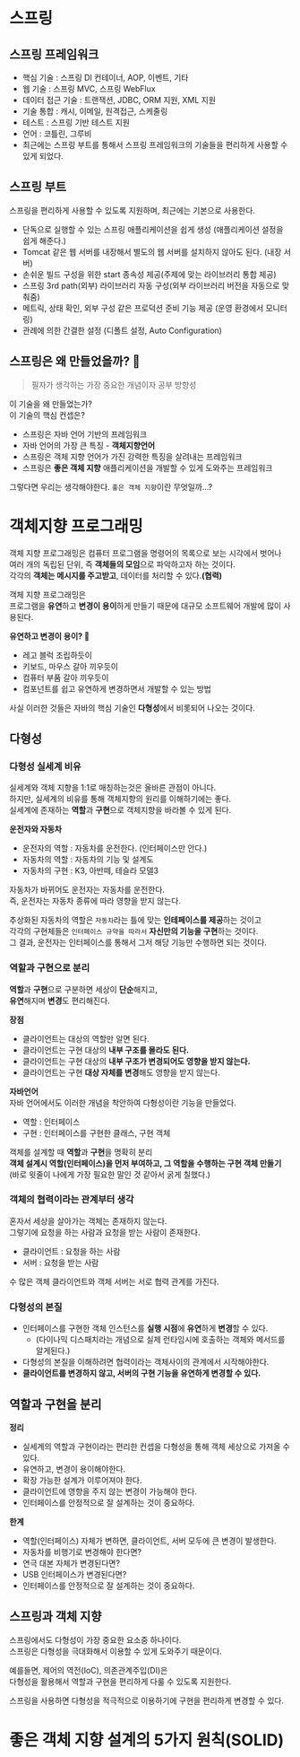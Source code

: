 # 스프링 
## 스프링 프레임워크  
* 핵심 기술 : 스프링 DI 컨테이너, AOP, 이벤트, 기타    
* 웹 기술 : 스프링 MVC, 스프링 WebFlux   
* 데이터 접근 기술 : 트랜잭션, JDBC, ORM 지원, XML 지원    
* 기술 통합 : 캐시, 이메일, 원격접근, 스케줄링    
* 테스트 : 스프링 기반 테스트 지원    
* 언어 : 코틀린, 그루비    
* 최근에는 스프링 부트를 통해서 스프링 프레임워크의 기술들을 편리하게 사용할 수 있게 되었다.    
  
## 스프링 부트    
스프링을 편리하게 사용할 수 있도록 지원하며, 최근에는 기본으로 사용한다.        

* 단독으로 실행할 수 있는 스프링 애플리케이션을 쉽게 생성 (애플리케이션 설정을 쉽게 해준다.)         
* Tomcat 같은 웹 서버를 내장해서 별도의 웹 서버를 설치하지 않아도 된다. (내장 서버)          
* 손쉬운 빌드 구성을 위한 start 종속성 제공(주제에 맞는 라이브러리 통합 제공)        
* 스프링 3rd path(외부) 라이브러리 자동 구성(외부 라이브러리 버전을 자동으로 맞춰줌)       
* 메트릭, 상태 확인, 외부 구성 같은 프로덕션 준비 기능 제공 (운영 환경에서 모니터링)     
* 관례에 의한 간결한 설정 (디폴트 설정, Auto Configuration)
   
## 스프링은 왜 만들었을까? 🤔  
> 필자가 생각하는 가장 중요한 개념이자 공부 방향성   
   
이 기술을 왜 만들었는가?    
이 기술의 핵심 컨셉은?    
  
* 스프링은 자바 언어 기반의 프레임워크    
* 자바 언어의 가장 큰 특징 - **객체지향언어**    
* 스프링은 객체 지향 언어가 가진 강력한 특징을 살려내는 프레임워크     
* 스프링은 **좋은 객체 지향** 애플리케이션을 개발할 수 있게 도와주는 프레임워크  
      
그렇다면 우리는 생각해야한다. `좋은 객체 지향`이란 무엇일까...?     

# 객체지향 프로그래밍 
객체 지향 프로그래밍은 컴퓨터 프로그램을 명령어의 목록으로 보는 시각에서 벗어나  
여러 개의 독립된 단위, 즉 **객체들의 모임**으로 파악하고자 하는 것이다.      
각각의 **객체는 메시지를 주고받고**, 데이터를 처리할 수 있다.**(협력)**   

객체 지향 프로그래밍은    
프로그램을 **유연**하고 **변경이 용이**하게 만들기 때문에 
대규모 소프트웨어 개발에 많이 사용된다.    

**유연하고 변경이 용이? 🤔**   
* 레고 블럭 조립하듯이  
* 키보드, 마우스 갈아 끼우듯이 
* 컴퓨터 부품 갈아 끼우듯이 
* 컴포넌트를 쉽고 유연하게 변경하면서 개발할 수 있는 방법

사실 이러한 것들은 자바의 핵심 기술인 **다형성**에서 비롯되어 나오는 것이다.  
 
## 다형성  
### 다형성 실세계 비유     
실세계와 객체 지향을 1:1로 매칭하는것은 올바른 관점이 아니다.      
하지만, 실세계의 비유를 통해 객체지향의 원리를 이해하기에는 좋다.    
실세계에 존재하는 **역할**과 **구현**으로 객체지향을 바라볼 수 있게 된다.  
   
**운전자와 자동차**   
* 운전자의 역할 : 자동차를 운전한다. (인터페이스만 안다.)     
* 자동차의 역할 : 자동차의 기능 및 설계도  
* 자동차의 구현 : K3, 아반떼, 테슬라 모델3
    
자동차가 바뀌어도 운전자는 자동차를 운전한다.       
즉, 운전자는 자동차 종류에 따라 영향을 받지 않는다.     
        
추상화된 자동차의 역할은 `자동차`라는 틀에 맞는 **인테페이스를 제공**하는 것이고        
각각의 구현체들은 `인터페이스 규약을 따라서` **자신만의 기능을 구현**하는 것이다.     
그 결과, 운전자는 인터페이스를 통해서 그저 해당 기능만 수행하면 되는 것이다.    

### 역할과 구현으로 분리  
**역할**과 **구현**으로 구분하면 세상이 **단순**해지고,    
**유연**해지며 **변경**도 편리해진다.    

**장점**
* 클라이언트는 대상의 역할만 알면 된다.   
* 클라이언트는 구현 대상의 **내부 구조를 몰라도 된다.**   
* 클라이언트는 구현 대상의 **내부 구조가 변경되어도 영향을 받지 않는다.**   
* 클라이언트는 구현 **대상 자체를 변경**해도 영향을 받지 않는다.   

**자바언어**   
자바 언어에서도 이러한 개념을 착안하여 다형성이란 기능을 만들었다.   
  
* 역할 : 인터페이스 
* 구현 : 인터페이스를 구현한 클래스, 구현 객체   
       
객체를 설계할 때 **역할**과 **구현**을 명확히 분리          
**객체 설계시 역할(인터페이스)을 먼저 부여하고, 그 역할을 수행하는 구현 객체 만들기**         
(바로 윗줄이 나에게 가장 필요한 말인 것 같아서 굵게 칠했다.)   
     
### 객체의 협력이라는 관계부터 생각  
혼자서 세상을 살아가는 객체는 존재하지 않는다.     
그렇기에 요청을 하는 사람과 요청을 받는 사람이 존재한다.    
   
* 클라이언트 : 요청을 하는 사람     
* 서버 : 요청을 받는 사람    
   
수 많은 객체 클라이언트와 객체 서버는 서로 협력 관계를 가진다.     

### 다형성의 본질  
* 인터페이스를 구현한 객체 인스턴스를 **실행 시점**에 **유연**하게 **변경**할 수 있다.     
  * (다이나믹 디스패치라는 개념으로 실제 런타임시에 호출하는 객체와 메서드를 알게된다.)    
* 다형성의 본질을 이해하려면 협력이라는 객체사이의 관계에서 시작해야한다.   
* **클라이언트를 변경하지 않고, 서버의 구현 기능을 유연하게 변경할 수 있다.**   

## 역할과 구현을 분리     

**정리**     
* 실세계의 역할과 구현이라는 편리한 컨셉을 다형성을 통해 객체 세상으로 가져올 수 있다.   
* 유연하고, 변경이 용이해야한다.   
* 확장 가능한 설계가 이루어져야 한다.    
* 클라이언트에 영향을 주지 않는 변경이 가능해야 한다.    
* 인터페이스를 안정적으로 잘 설계하는 것이 중요하다.   
   
**한계**   
* 역할(인터페이스) 자체가 변하면, 클라이언트, 서버 모두에 큰 변경이 발생한다.    
* 자동차를 비행기로 변경해야 한다면?    
* 연극 대본 자체가 변경된다면?   
* USB 인터페이스가 변경된다면?   
* 인터페이스를 안정적으로 잘 설계하는 것이 중요하다.   
  
## 스프링과 객체 지향    
스프링에서도 다형성이 가장 중요한 요소중 하나이다.       
스프링은 다형성을 극대화해서 이용할 수 있게 도와주기 때문이다.        
        
예를들면, 제어의 역전(IoC), 의존관계주입(DI)은         
다형성을 활용해서 역할과 구현을 편리하게 다룰 수 있도록 지원한다.          
         
스프링을 사용하면 다형성을 적극적으로 이용하기에 구현을 편리하게 변경할 수 있다.       
  
# 좋은 객체 지향 설계의 5가지 원칙(SOLID)    









